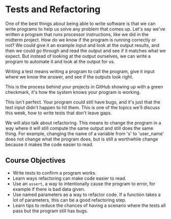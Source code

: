 # Tests and Refactoring

One of the best things about being able to write software is that we can write programs to help us solve any problem that comes up. Let's say we've written a program that runs processor instructions, like we did in the midterm project. How do we know if the program is running correctly or not? We could give it an example input and look at the output results, and then we could go through and read the output and see if it matches what we expect. But instead of looking at the output ourselves, we can write a program to automate it and look at the output for us.

Writing a test means writing a program to call the program, give it input where we know the answer, and see if the outputs look right. 

This is the process behind your projects in GitHub showing up with a green checkmark, it's how the system knows your program is working.

This isn't perfect. Your program could still have bugs, and it's just that the test input didn't happen to hit them. This is one of the topics we'll discuss this week, how to write tests that don't leave gaps.

We will also talk about refactoring. This means to change the program in a way where it will  still compute the same output and still does the same thing. For example, changing the name of a variable from 's' to 'user_name' does not change what the program does, but is still a worthwhile change because it makes the code easier to read.

## Course Objectives

* Write tests to confirm a program works.
* Learn ways refactoring can make code easier to read.
* Use an `assert`, a way to intentionally cause the program to error, for example if there is bad data given.  
* Use named parameters as a way to refactor code. If a function takes a lot of parameters, this can be a good refactoring step. 
* Learn tips to reduce the chances of having a scenario where the tests all pass but the program still has bugs.

